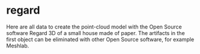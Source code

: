 # regard
Here are all data to create the point-cloud model with the Open Source software Regard 3D of a small house made of paper. The artifacts in the first object can be eliminated with other Open Source software, for example Meshlab.
